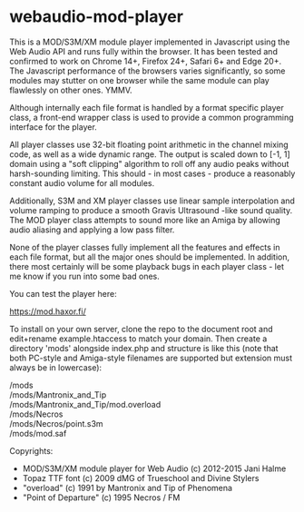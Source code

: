 webaudio-mod-player
===================

This is a MOD/S3M/XM module player implemented in Javascript using the Web Audio API and runs fully within the browser. It
has been tested and confirmed to work on Chrome 14+, Firefox 24+, Safari 6+ and Edge 20+. The Javascript performance of
the browsers varies significantly, so some modules may stutter on one browser while the same module can play flawlessly
on other ones. YMMV.

Although internally each file format is handled by a format specific player class, a front-end wrapper class is used to
provide a common programming interface for the player.

All player classes use 32-bit floating point arithmetic in the channel mixing code, as well as a wide dynamic range. The
output is scaled down to [-1, 1] domain using a "soft clipping" algorithm to roll off any audio peaks without harsh-sounding
limiting. This should - in most cases - produce a reasonably constant audio volume for all modules.

Additionally, S3M and XM player classes use linear sample interpolation and volume ramping to produce a smooth Gravis
Ultrasound -like sound quality. The MOD player class attempts to sound more like an Amiga by allowing audio aliasing and
applying a low pass filter.

None of the player classes fully implement all the features and effects in each file format, but all the major ones should
be implemented. In addition, there most certainly will be some playback bugs in each player class - let me know if you run
into some bad ones. 

You can test the player here:

<a href="https://mod.haxor.fi/">https://mod.haxor.fi/</a>


To install on your own server, clone the repo to the document root and edit+rename example.htaccess to match your domain.
Then create a directory 'mods' alongside index.php and structure is like this (note that both PC-style and Amiga-style filenames
are supported but extension must always be in lowercase):

/mods<br/>
/mods/Mantronix_and_Tip<br/>
/mods/Mantronix_and_Tip/mod.overload<br/>
/mods/Necros<br/>
/mods/Necros/point.s3m<br/>
/mods/mod.saf<br/>


Copyrights:
- MOD/S3M/XM module player for Web Audio (c) 2012-2015 Jani Halme
- Topaz TTF font (c) 2009 dMG of Trueschool and Divine Stylers
- "overload" (c) 1991 by Mantronix and Tip of Phenomena
- "Point of Departure" (c) 1995 Necros / FM
